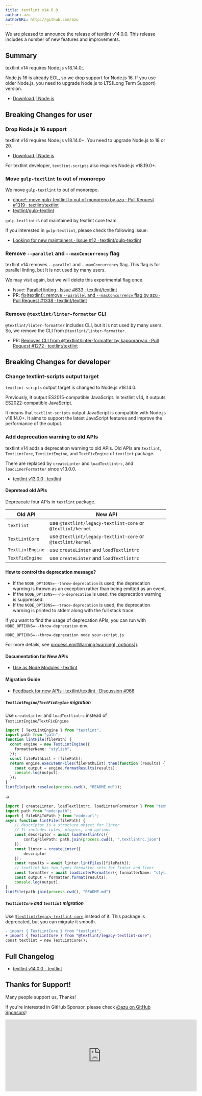 ```yaml
---
title: textlint v14.0.0
author: azu
authorURL: http://github.com/azu
---
```


We are pleased to announce the release of textlint v14.0.0.
This release includes a number of new features and improvements.

## Summary

textlint v14 requires Node.js v18.14.0;.

Node.js 16 is already EOL, so we drop support for Node.js 16.
If you use older Node.js, you need to upgrade Node.js to LTS(Long Term Support) version.

- [Download | Node.js](https://nodejs.org/en/download/)

## Breaking Changes for user

### Drop Node.js 16 support

textlint v14 requires Node.js v18.14.0+.
You need to upgrade Node.js to 18 or 20.

- [Download | Node.js](https://nodejs.org/en/download/)

For textlint developer, `textlint-scripts` also requires Node.js v18.19.0+.

### Move `gulp-textlint` to out of monorepo

We move `gulp-textlint` to out of monorepo.

- [chore!: move gulp-textlint to out of monorepo by azu · Pull Request #1319 · textlint/textlint](https://github.com/textlint/textlint/pull/1319)
- [textlint/gulp-textlint](https://github.com/textlint/gulp-textlint)

`gulp-textlint` is not maintained by textlint core team.

If you interested in `gulp-textlint`, please check the following issue:

- [Looking for new maintainers · Issue #12 · textlint/gulp-textlint](https://github.com/textlint/gulp-textlint/issues/12)

### Remove `--parallel` and `--maxConcurrency` flag

textlint v14 removes `--parallel` and `--maxConcurrency` flag.
This flag is for parallel linting, but It is not used by many users.

We may visit again, but we will delete this experimental flag once.

- Issue: [Parallel linting · Issue #633 · textlint/textlint](https://github.com/textlint/textlint/issues/633)
- PR: [fix(textlint): remove `--parallel` and `--maxConcurrency` flag by azu · Pull Request #1338 · textlint/textlint](https://github.com/textlint/textlint/pull/1338)

### Remove `@textlint/linter-formatter` CLI

`@textlint/linter-formatter` includes CLI, but it is not used by many users.
So, we remove the CLI from `@textlint/linter-formatter`.

- PR: [Removes CLI from @textlint/linter-formatter by kapooraryan · Pull Request #1272 · textlint/textlint](https://github.com/textlint/textlint/pull/1272)

## Breaking Changes for developer

### Change textlint-scripts output target

`textlint-scripts` output target is changed to Node.js v18.14.0.

Previously, It output ES2015-compatible JavaScript.
In textlint v14, It outputs ES2022-compatible JavaScript.

It means that `textlint-scripts` output JavaScript is compatible with Node.js v18.14.0+.
It aims to support the latest JavaScript features and improve the performance of the output.

### Add deprecation warning to old APIs

textlint v14 adds a deprecation warning to old APIs.
Old APIs are `textlint`, `TextLintCore`, `TextLintEngine`, and `TextFixEngine` of `textlint` package.

There are replaced by `createLinter` and `loadTextlintrc`, and `loadLinerFormatter` since v13.0.0.

- [textlint v13.0.0 · textlint](https://textlint.github.io/blog/2023/01/27/textlint-13.html)

#### Depretead old APIs

Depreacate four APIs in `textlint` package.

| Old API | New API |
| --- | ----------- |
| `textlint` | use `@textlint/legacy-textlint-core` or `@textlint/kernel` |
| `TextLintCore` | use `@textlint/legacy-textlint-core` or `@textlint/kernel` |
| `TextLintEngine` | use `createLinter` and `loadTextlintrc` |
| `TextFixEngine` | use `createLinter` and `loadTextlintrc` |

#### How to control the deprecation message?

- If the `NODE_OPTIONS=--throw-deprecation` is used, the deprecation warning is thrown as an exception rather than being emitted as an event.
- If the `NODE_OPTIONS=--no-deprecation` is used, the deprecation warning is suppressed.
- If the `NODE_OPTIONS=--trace-deprecation` is used, the deprecation warning is printed to stderr along with the full stack trace.

If you want to find the usage of deprecation APIs, you can run with `NODE_OPTIONS=--throw-deprecation` env.

```shell
NODE_OPTIONS=--throw-deprecation node your-script.js
```

For more details, see [process.emitWarning(warning[, options])](https://nodejs.org/api/process.html#processemitwarningwarning-options).

#### Documentation for New APIs

- [Use as Node Modules · textlint](https://textlint.github.io/docs/use-as-modules.html)

#### Migration Guide

- [Feedback for new APIs · textlint/textlint · Discussion #968](https://github.com/textlint/textlint/discussions/968)

##### `TextLintEngine`/`TextFixEngine` migration

Use `createLinter` and `loadTextlintrc` instead of `TextLintEngine`/`TextFixEngine`

```ts
import { TextLintEngine } from "textlint";
import path from "path";
function lintFile(filePath) {
  const engine = new TextLintEngine({
    formatterName: "stylish",
  });
  const filePathList = [filePath];
  return engine.executeOnFiles(filePathList).then(function (results) {
    const output = engine.formatResults(results);
    console.log(output);
  });
}
lintFile(path.resolve(process.cwd(), "README.md"));
```

→

```ts
import { createLinter, loadTextlintrc, loadLinterFormatter } from "textlint";
import path from "node:path";
import { fileURLToPath } from "node:url";
async function lintFile(filePath) {
    // descriptor is a structure object for linter
    // It includes rules, plugins, and options
    const descriptor = await loadTextlintrc({
        configFilePath: path.join(process.cwd(), ".textlintrc.json")
    });
    const linter = createLinter({
        descriptor
    });
    const results = await linter.lintFiles([filePath]);
    // textlint has two types formatter sets for linter and fixer
    const formatter = await loadLinterFormatter({ formatterName: "stylish" });
    const output = formatter.format(results);
    console.log(output);
}
lintFile(path.join(process.cwd(), "README.md")
```

##### `TextLintCore` and `textlint` migration

Use [`@textlint/legacy-textlint-core`](https://github.com/textlint/textlint/blob/master/packages/%40textlint/legacy-textlint-core/README.md) instead of it.
This package is deprecated, but you can migrate it smooth.

```diff
- import { TextLintCore } from "textlint";
+ import { TextLintCore } from "@textlint/legacy-textlint-core";
const textlint = new TextLintCore();
```

## Full Changelog

- [textlint v14.0.0 - textlint](https://github.com/textlint/textlint/releases/tag/v14.0.0)

## Thanks for Support!

Many people support us, Thanks!

If you're interested in GitHub Sponsor, please check [@azu on GitHub Sponsors](https://github.com/sponsors/azu)!

<iframe src="https://github.com/sponsors/azu/card" title="Sponsor azu" height="225" width="600" style="border: 0;"></iframe>
